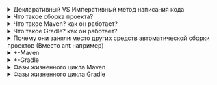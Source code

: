 <details><summary>Декларативный VS Императивный метод написания кода</summary>
    <p></p><b>Императивное программирование</b> — это парадигма, основанная на составлении алгоритма
    действий (инструкций/команд), которые изменяют состояние (информацию/данные/память)
    программы.<br>
    Низкоуровневые: ассемблер, фортран, кабол<br>
    Высокоуровневые: Java, C/C++/C#, Python</p>
    <p><b>Декларативное программирование</b> — это парадигма, при которой описывается желаемый результат,
    без составления детального алгоритма его получения.<br>
    Пример: SQL, HTML</p>    
    <a href="https://tproger.ru/experts/imperative-and-declarative-programming/" >
        Императивное и декларативное программирование простым языком — объясняют эксперты
    </a>
</details>

<details><summary>Что такое сборка проекта?</summary>
    <p><b>Проблема:</b> если собирать большие проекты с помощью коммандной строки и тп, то
    комманда для сборки будет очень длинной, по этому её иногда записывают в bat скрипт.
    Но такие скрипты зависят от платформы. Для этого используют инструменты для сборки проекта<br>
    </p>
</details>

<details><summary>Что такое Maven? как он работает?</summary>
    <p><b>Apache Maven</b> - это фреймворк для управления и сборки проектов, использующий 
    декларативный подход и основан на концепции жизненного цикла проекта. Он позволяет 
    разработчикам полностью управлять жизненным циклом проекта. Благодаря этому, 
    команда может автоматизировать процессы, связанные со сборкой, тестирование, упаковкой 
    проекта и т.д.</p>
    <p>В для работы Maven использует <b>POM.xml</b>, который содержит информацию о проекте и
    различных деталях конфигурации.</p>
    Все POM файлы должны иметь три обязательных элемента:<br>
    <b>groupId</b> (Это ID группы проекта)<br>
    <b>artifactId</b> (идентификатор самого проекта. Чаще всего – его имя)<br>
    <b>version</b> (Версия проекта. Определяет конкретную версию продукта).
    </p>
    <a href="https://proselyte.net/tutorials/maven/pom">Руководство по Maven. POM</a>
    <p>Основные аспекты, которыми позволяет управлять Maven: <b>создание, документирование,
    зависимости, релизы, список рассылки, дистрибуция</b>
    </p>
</details>

<details><summary>Что такое Gradle? как он работает?</summary>
    <p>Gradle — это инструмент автоматизации сборки с открытым исходным кодом,
    ориентированный на гибкость и производительность. Скрипты сборки Gradle пишутся 
    с использованием Groovy или Kotlin DSL. Прочтите о функциях Gradle, чтобы узнать, 
    что возможно с Gradle.
    </p>
    <p>Gradle выполняет задачи, т.е. <b>tasks</b>. Tasks предоставляются различными 
    плагинами (plugins)
    </p>
    <a href="https://docs.gradle.org/current/userguide/userguide.html">Gradle docs</a><br>
    <a href="https://coderlessons.com/tutorials/raznoe/vyuchit-gradle/gradle-kratkoe-rukovodstvo">Gradle - краткое руководство</a>
</details>

<details><summary>Почему они заняли место других средств автоматической сборки проектов (Вместо ant например)</summary>
    Так как в них заложен декларативный метод написания кода (конфигурации), другими словами,
    мы говорим "Что нам надо сделать" не вникая в подробности: "Как он будет это делать", 
    тем самым мы получаем, меньшее написание строк кода конфигурации. Когда в Ant мы указываем "Как это сделать",
    тем самым мы получаем на больших проектах большие файлы конфигурации сборки<br>
    <a href="https://coderlessons.com/articles/java/instrumenty-sborki-java-ant-protiv-maven-protiv-gradle" >Инструменты сборки Java: Ant против Maven против Gradle</a>
</details>

<details><summary>+-Maven</summary>
    <ul>
        преимущества:
        <li><b>Независимость от ОС</b> - сборка проекта происходит в любой операционной 
            системе. Файл проекта один и тот же.
        </li>
        <li><b>Управление зависимостями.</b> - зависимости зачастую тоже  
            используют библиотеки разных версий. Maven позволяет управлять такими сложными 
            зависимостями. Что позволяет разрешать конфликты версий и в случае необходимости
            легко переходить на новые версии библиотек.
        </li>
        <li><b>Возможна сборка из командной строки</b> - Такое часто необходимо для автоматической 
            сборки проекта на сервере
        </li>
        <li><b>Хорошая интеграция со средами разработки</b> - Eclipse, Idea</li>
        <li><b>Декларативное описание проекта (POM)</b></li>
        <li><b>Огромный, поддерживаемый в актуальном состоянии репозиторий артефактов.</b></li>
        <li><b>Модульная, расширяемая за счет плагинов архитектура</b>, огромное количество плагинов</li>
    </ul>
    <ul>
        недостатки:
        <li>Сложность освоения</li>
        <li>Неочевидность в некоторых моментах.</li>
        <li>Огромное количество плагинов (трудно сориентироваться)</li>
        <li>Трудно разобраться если что-то пошло не так (возникла ошибка).</li>
        <li>Необходим доступ в Интернет или собственный репозиторий артефактов</li>
    </ul>
    <a href="https://www.examclouds.com/ru/java/java-core-russian/maven">Преимущества и недостатки Maven</a>
</details>

<details><summary>+-Gradle</summary>
    <ul>
        преимущества:
        <li>Предоставляет очень масштабируемые и высокопроизводительные сборки</li>
        <li>Предоставляет стандартный макет проекта и жизненный цикл, но при 
            этом обладает полной гибкостью. У нас есть возможность полностью настроить 
            значения по умолчанию. Вот где это лучше, чем maven
        </li>
        <li>Поддерживает структуру проекта, которая состоит из более чем одного проекта
            для создания конечного продукта.
        </li>
    </ul>
    <ul>
        недостатки:
        <li>Не имеет своего репозитория с зависимостями</li>
    </ul>
    <a href="https://www.journaldev.com/7971/gradle">Gradle</a>
</details>

<details><summary>Фазы жизненного цикла Maven</summary>
    <ul>
        Maven имеет 3 цикла сборки:
        <li><b>clean</b> - </li>
        <li><b>default</b></li>
        <li><b>site</b></li>
    </ul>
    <p><b>clean</b> - содержит одну цель, clean. Выполнение этой 
    фазы очищает проект от всего того, что оставляют после себя остальные фазы.</p>
    <p><b>default</b> - цикл сборки, включающий в себя 23 фазы
    <ol>
        Основные фазы сборки:
        <li>compile - компилирование проекта;</li>
        <li>test - тестирование с помощью JUnit тестов;</li>
        <li>package - создание jar файла или war, ear в зависимости от типа проекта;</li>
        <li>integration-test - запуск интеграционных тестов;</li>
        <li>install - копирование jar (war, ear) в локальный репозиторий;</li>
        <li>deploy - публикация файла в удалённый репозиторий.</li>
    </ol>
    </p>
    <p><b>site</b> - используется для создания докладов, документации</p>
    <ul>
        <li><b>pre-site</b> - подготовка к генерации</li>
        <li><b>site</b> - генерация </li>
        <li><b>post-site</b> - подготовка к публикации</li>
        <li><b>site-deploy</b> - публикация</li>
    </ul>
    
</details>

<details><summary>Фазы жизненного цикла Gradle</summary>
    <ol>
        Фазы сборки:
        <li><b>Initialization</b> - определяет, какие проекты будут участвовать в сборке,
        и создает экземпляр Project для каждого из этих проектов.</li>
        <li><b>Configuration</b> - настраиваются объекты проекта. 
        Выполняются скрипты сборки всех проектов, входящих в состав сборки.</li>
        <li><b>Execution</b> - запуск задач, созданных и настроенных на этапе настройки</li>
    </ol>
</details>
